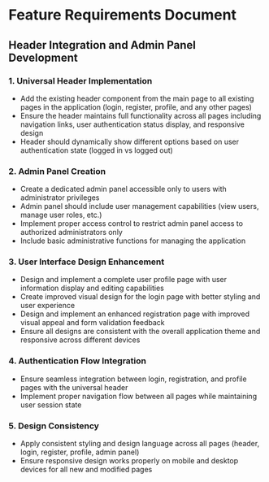 # Feature Requirements Document

## Header Integration and Admin Panel Development

### 1. Universal Header Implementation
- Add the existing header component from the main page to all existing pages in the application (login, register, profile, and any other pages)
- Ensure the header maintains full functionality across all pages including navigation links, user authentication status display, and responsive design
- Header should dynamically show different options based on user authentication state (logged in vs logged out)

### 2. Admin Panel Creation
- Create a dedicated admin panel accessible only to users with administrator privileges
- Admin panel should include user management capabilities (view users, manage user roles, etc.)
- Implement proper access control to restrict admin panel access to authorized administrators only
- Include basic administrative functions for managing the application

### 3. User Interface Design Enhancement
- Design and implement a complete user profile page with user information display and editing capabilities
- Create improved visual design for the login page with better styling and user experience
- Design and implement an enhanced registration page with improved visual appeal and form validation feedback
- Ensure all designs are consistent with the overall application theme and responsive across different devices

### 4. Authentication Flow Integration
- Ensure seamless integration between login, registration, and profile pages with the universal header
- Implement proper navigation flow between all pages while maintaining user session state

### 5. Design Consistency
- Apply consistent styling and design language across all pages (header, login, register, profile, admin panel)
- Ensure responsive design works properly on mobile and desktop devices for all new and modified pages
